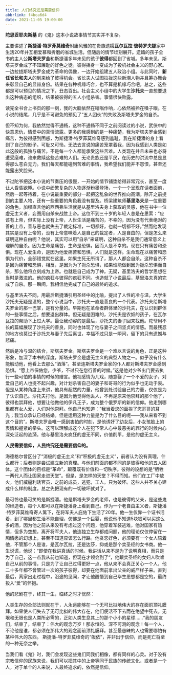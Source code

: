 ```yaml
---
title: 人们终究还是需要信仰
abbrlink: f4bca6d4
date: 2021-11-05 19:00:00
---
```


**陀思妥耶夫斯基** 的《鬼》这本小说故事情节其实并不复杂。

主要讲述了**斯捷潘·特罗菲莫维奇**附庸风雅的在贵族遗孀**瓦尔瓦拉·彼特罗夫娜**家中生活20年并互相爱慕和折磨的省城生活。但随后的情节顷刻展开。遗孀的孩子全书的主人公**斯塔夫罗金**和斯捷潘多年未见的孩子**彼得**都回到了省城。多年未见，斯塔夫罗金成了不知廉耻的好色之徒。彼得摇身一变成为了投机社会主义的野心家。一边拉拢斯塔夫罗金成为革命的偶像，一边开始组建五人政治小组。与此同时，**新任省长和夫人**的到来给了彼得机会。省长夫人试图拉拢这些新潮人物并且筹办舞会来彰显自己的显赫身份。结果在各种机缘巧合，也不算是机缘巧合吧，总之，这些都是可以预见的情况之下，丑态百出。社会主义小组中的大学生**沙托夫**一直想要退出这种病态的组织，结果被彼得的五人小组杀害。事情很快败露。

读完全书合上书页的那一刻，我的大脑依然在嗡嗡作响，心依然被拎在嗓子眼。在小说的结尾，几乎是不可避免的预见了“五人团伙”的失败及斯塔夫罗金的自杀。


但不知为何，我依然觉得不通畅，这种不通畅不同于之前阅读过的小说，武侠中的快意恩仇，情爱中的真情流露。更多的我感到的是一种痛楚，我为斯塔夫罗金感到痛苦，为彼得感到困惑，为斯捷潘·特罗菲莫维奇感到羞耻，我在斯捷潘的身上看到了自己的影子。可耻又可怜。无法去言说的痛苦笼罩着我，因为我感到人类是如此这般的孤独与痛苦。不是每一个人都能承受这些苦难。人类现在并且未来也必将遭受磨难，谁来救赎这些苦难的人们。无论贵族还是平民，在历史的洪流中总是显得那么苍白无力。我们每天都能碰到苦难的事情，我希望我们能并不怨恨，甚至还能露出笑脸来。

不过陀爷把这本小说的节奏压的很慢，一开始的情节铺垫给得非常冗长，甚至一度让人昏昏欲睡。小说中纷繁复杂的人物逐渐粉墨登场，一个一个呈现在读者面前，然后一起等待着，在小说最重要的部分一起把这乱象的世界推向高潮。除开之前提到的主要人物，还有一些重要的角色我没有提及。桥梁建筑师**基里洛夫**是一位重要的角色，加缪直言他的西西弗生活就是从基里洛夫身上获取的灵感，他在书中一位虚无主义者，妄图用自杀来战胜上帝。这位不到三十岁的年轻人总是在思索：“应该有上帝，但实际上没有上帝，人世生活是痛苦的，不幸的，因为没有代表绝对的善的上帝，善与恶也就失去了裁定标准，一切都好，也就一切都不好。”然而他发现其实是没有上帝的，没有上帝意味着人是自己的裁定者，人是自由的，但是怎么来证明这种自由呢？他说，其实可以用”自杀“来证明，这种自杀不是我们通常意义上理解的自杀。因为生命是痛苦，生命是恐惧，因而人是不幸的。现在只有痛苦和恐惧。现在人爱生命，是因为他爱痛苦和恐惧。人们就是这样。生命现在以痛苦和恐惧为代价，全部错觉就在这里。如果生死无所谓了，那人人都会自杀。这种自杀不是因为痛苦和恐惧，相反，是因为为了扼杀恐惧，如果谁能做到因为扼杀恐惧而自杀，那么他将立刻成为上帝。也就是自己成为了神。无疑，基里洛夫的哲学思想在当时是激进的。他的疯狂与彼得的疯狂不同。也造就了小说最后，基里洛夫真的完成了自杀。那一瞬间，我相信他完成了自己的最终的追求。

与基里洛夫不同，用最后斯捷潘引用圣经中的比喻，提出了人性的冷与温，大学生沙托夫无疑是温的，整个小说当中，沙托夫一直是善良的一个代表。沙托夫给斯塔夫罗金的那一巴掌，是有分量的。早期也在革命者群体里的沙托夫，在认识到群体的一些事情之后，想要退出群体。但无疑是困难的，沙托夫是农奴的孩子，在瓦尔瓦拉的帮助下上过大学。最让我动容的是最后，沙托夫的妻子回来找他。陀爷用不长的篇幅展现了沙托夫的善良，同时也体现了他与妻子之间坚贞的情感。而最残忍的地方也莫过于沙托夫与妻子先后离世，幸福不过只是一瞬间，留下的只有遗憾与悲痛。

然后是冷与温的结合，斯塔夫罗金。斯塔夫罗金是一个难以言说的角色，正是这种形象，加深了本书的深度，斯塔夫罗金是虚无主义的典型人物之一。似乎没有什么能触动他，他看上去那么“洒落”。甚至连斯塔夫罗金家的仆人都对斯塔夫罗金感到恐惧。“愿上帝保佑您，少爷，不过只在您行善的时候。”这是他对少爷出门要去执行一些可怕的事情的时候的赠言。他视感情为儿戏，随意娶了一个不爱的女子，对爱自己的人也提不起兴趣，对计划杀害自己的妻子和哥哥的行为似乎也无动于衷。但是从某种角度上来讲，他具有超然的力量，他曾到处试验自己的力量，仅仅是为了认识自己。沙托夫打他，是因为他觉得他丢人，不再是原来他崇拜的那个他了，彼得也崇拜他，想要让他做他的伊凡王子，成为整个俄罗斯的新的信仰。他走到哪里都有女人爱，人们对他崇拜。他自己也知道：”我当着您的面挨了您哥哥的耳光；我当众承认已经结婚。但是运用这种力量是为了什么目的呢——我从来看不到这个目的”。斯塔夫罗金唯一感到害怕的时刻，是他诱奸了幼女后，小女孩脸上的表情和握紧的拳头。这可以理解成这个人在犯下常人心中最恶劣的罪行的时候内心深处泛起的涟漪。他与基里洛夫疯狂的虚无不同，价值削平，是他的虚无主义。

**人民需要信仰，人民终究还是需要信仰的。**

海德格尔曾区分了“消极的虚无主义”和“积极的虚无主义”，前者认为没有真理，什么都行；后者则是尝试建立新的真理。与他们前面的都不同的是彼得和他的五人团体。这个团体的目标是“革命”，颠覆既有价值和一切秩序。彼得的设想的是“牺牲一两代人而让国家走进天堂”。但是，是怎样的天堂？不得而知。他们在工厂中放火，他们威逼利诱官员，之前的成员，逃犯，工人。只为破坏。这些人并不关心建成什么样的制度，总之先把现有的一切破坏就对了。

最可怜也最可笑的是斯捷潘。他是斯塔夫罗金的老师，也是彼得的父亲，是这些鬼的缔造者，每个人都可以在斯捷潘身上看到自己。作为一个老自由主义者，斯捷潘·特罗菲莫维奇寄人篱下，在将军夫人庇佑下生活了20年。他一生仅靠一个证书活着，到了哪里都生活不能自理，仿佛是一个巨婴，他说他不知道5块钱可以买这么多的酒，因为他之前从来没有考虑过这个问题，他穿着军装逃难，他对国家有热情，但多为空想，离开将军夫人，他连独立生存都成问题，他的理论仅仅停留在一厢情愿的幻想上，甚至不知道应该怎么行路。他贪恋好色，必须要有一个女人陪着他，不管那个人是谁，是瓦尔瓦拉，还是达莎，抑或是那个卖圣经的女书商。他一生说谎，他说：“即使在我讲真话的时候。我讲话从来不是为了说明真相，而只是为了自己，这一点我从前也知道，但现在才领会到了“，他跟卖圣经的女妇人吹嘘自己从前的事情，只是为了让自己过得更好一点，他从来不会真正关心一个人，他二十多年都不曾管过一次的孩子彼得，却要在他面前拿出父亲的威严样子来。直到最后，离家出走过程中，沿途的见闻，才让他醒悟到自己毕生思想都是空的，最终投入“爱”的怀抱。

他的悲剧在于，终其一生，临终之时才恍然：

人类生存的全部法则就在于，人永远能够在一个无可比拟地伟大的存在面前顶礼膜拜。如果使人们失去了无可比拟的伟大存在，他们便活不下去而在绝望中死去。无垠和无限也是人类所必需的，正如人类生息其上的那个小小的星球……“我的朋友们，结束了，结束了：伟大的观念万岁！那永恒的、深不可测的观念！每一个人，不论他是谁，都必须在那伟大的观念面前顶礼膜拜。甚至最愚昧的人也需要哪怕有某种伟大的东西。
斯捷潘-特罗菲莫维奇的“皈依”，并非出于信仰，而是死亡将至的一种无奈之举。

当我们看《鬼》时，我们会发现这些鬼们同我们相像，都有同样的心灵。对于没有宗教信仰的民族来说，我们可以把其中的上帝等同于民族的传统文化，或者是一个人，对于单个的人来说，人最终追求的，依然是信仰。
